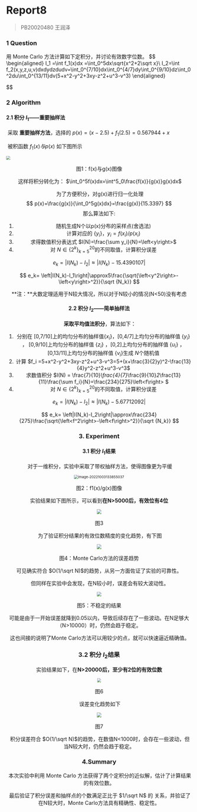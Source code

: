 # Report8

> PB20020480 王润泽



### 1 Question

用 Monte Carlo 方法计算如下定积分，并讨论有效数字位数。
$$ 
\begin{aligned}
I_1 =\int f_1(x)dx =\int_0^5dx\sqrt{x^2+2\sqrt x}\\
I_2=\int f_2(x,y,z,u,v)dxdydzdudv=\int_0^{7/10}dx\int_0^{4/7}dy\int_0^{9/10}dz\int_0^2du\int_0^{13/11}dv(5+x^2-y^2+3xy-z^2+u^3-v^3)
\end{aligned}

$$ 



### 2 Algorithm

#### 2.1 积分 $I_1$——重要抽样法

​	采取 **重要抽样方法**，选择的 $p(x)=(x-2.5)+f_1(2.5)=0.567944 + x$

​	被积函数 $f_1(x)与p(x)$ 如下图所示

<img src="F:\MyDocuments\Physics\Compututation Physics\Homework\hw08\f1(x).png" style="zoom:67%;" />

<center><p>图1：f(x)与g(x)图像

​	这样将积分转化为： $\int_0^5f(x)dx=\int^5_0\frac{f(x)}{g(x)}g(x)dx$

​	为了方便积分，对g(x)进行归一化处理
$$
p(x)=\frac{g(x)}{\int_0^5g(x)dx}=\frac{g(x)}{15.3397}
$$
那么算法如下:

1. 随机生成N个以p(x)分布的采样点(舍选法)
2. 计算对应的 $\{y_i\}$，$y_i=f(x_i)/p(x_i)$
3. 求得数值积分表达式 $I(N)=\frac{\sum y_i}{N}=\left<y\right>$
4. 对 $N\in\{2^k\}_{k=5}^{20}$的不同取值，计算积分误差

$$
e_k= \left|I(N_k)-I_2\right|\approx|I(N_k)-15.4390107|
$$


$$
e_k= \left|I(N_k)-I_1\right|\approx5\frac{\sqrt{\left<y^2\right>-\left<y\right>^2}}{\sqrt {N_k}}
$$

**注：**大数定理适用于N较大情况，所以对于N较小的情况(N<50)没有考虑

#### 2.2 积分 $I_2$——简单抽样法

​	**采取平均值法积分**，算法如下：

1. 分别在 [0,7/10]上的均匀分布的抽样值$\{x_i \}$，[0,4/7]上均匀分布的抽样值 $\{y_i\}$ ， [0,9/10]上均匀分布的抽样值 $\{z_i\}$ ，[0,2]上均匀分布的抽样值 $\{u_i\}$ ，[0,13/11]上均匀分布的抽样值 $\{v_i\}$生成 $N$个随机值
2. 计算 $f_i =5+x^2-y^2+3xy-z^2+u^3-v^3=5+(x+\frac{3}{2}y)^2-\frac{13}{4}y^2-z^2+u^3-v^3$
3. 求数值积分 $I(N) = \frac{7}{10}*\frac{4}{7}*\frac{9}{10}*2*\frac{13}{11}\frac{\sum f_i}{N}=\frac{234}{275}\left<f\right> $
4. 对 $N\in\{2^k\}_{k=5}^{20}$的不同取值，计算积分误差

$$
e_k= \left|I(N_k)-I_2\right|\approx|I(N_k)-5.67712092|
$$


$$
e_k= \left|I(N_k)-I_2\right|\approx\frac{234}{275}\frac{\sqrt{\left<f^2\right>-\left<f\right>^2}}{\sqrt {N_k}}
$$

### 3. Experiment

#### 3.1 积分 $I_1$结果

​	对于一维积分，实验中采取了带权抽样方法，使得图像更为平缓

<img src="C:\Users\Lenovo\AppData\Roaming\Typora\typora-user-images\image-20221003133855037.png" alt="image-20221003133855037" style="zoom:67%;" />

<center><p>图2：f1(x)/g(x)图像

​	实验结果如下图所示，可以看到**在N>5000后，有效位有4位**

<img src="F:\MyDocuments\Physics\Compututation Physics\Homework\hw08\result1.png" style="zoom: 80%;" />

<center><p>图3

​	为了验证积分结果的有效位数精度的变化趋势，有下图

<img src="F:\MyDocuments\Physics\Compututation Physics\Homework\hw08\error1.png" style="zoom: 80%;" />

<center><p>图4：Monte Carlo方法的误差趋势

可见确实符合 $O(1/\sqrt N)$的趋势，从另一方面佐证了实验的可靠性。

​	但同样在实验中会发现，在N较小时，误差会有较大波动性。

<img src="F:\MyDocuments\Physics\Compututation Physics\Homework\hw08\BadError1.png" style="zoom:80%;" />

<center><p>图5：不稳定的结果

​	可能是由于一开始误差就降到0.05以内，导致后续存在了一些波动。在N足够大（N>10000）时，仍然会趋于稳定。

​	这也间接的说明了Monte Carlo方法可以用较少的点，就可以快速逼近精确值。

### 3.2 积分 $I_2$结果

​	实验结果如下，在**N>20000后，至少有2位的有效位数**

<img src="F:\MyDocuments\Physics\Compututation Physics\Homework\hw08\result2.png" style="zoom:67%;" />

<center><p>图6

​	误差变化趋势如下

<img src="F:\MyDocuments\Physics\Compututation Physics\Homework\hw08\error2.png" style="zoom:80%;" />

<center><p>图7

​	积分误差符合 $O(1/\sqrt N)$的趋势，在数值N<1000时，会存在一些波动，但当N较大时，仍然会趋于稳定。

### 4.Summary

​	本次实验中利用 Monte Carlo 方法获得了两个定积分的近似解，估计了计算结果的有效位数。

​	最后验证了积分误差和抽样点的个数满足正比于 $1/\sqrt N$ 的 关系，并验证了在N较大时，Monte Carlo方法具有精确性、稳定性。
